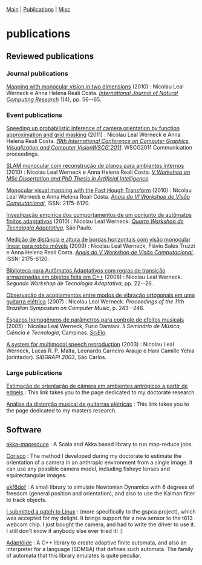 <head profile="http://www.w3.org/2005/10/profile">
  <meta charset="UTF-8">
  <title>Nic Werneck Homepage</title>
  <link rel="shortcut icon" href="/~nlw/img/favicon.ico" type="image/x-icon" />
  <link rel="stylesheet" type="text/css" href="css/estilo.css" media="screen" />
</head>

[Main](index.html) | [Publications](publications.html) | [Misc](misc.html)

publications
============

## Reviewed publications
### Journal publications
[Mapping with monocular vision in two dimensions](./almoxarifado/WerneckCosta10.pdf) (2010)
:   Nicolau Leal Werneck e Anna Helena Reali Costa. [_International Journal of Natural Computing Research_](http://dx.doi.org/10.4018/jncr.20101001) 1(4), pp. 56--65.


### Event publications
[Speeding up probabilistic inference of camera orientation by function approximation and grid masking](./almoxarifado/nic-wscg2011.pdf) (2011)
:   Nicolau Leal Werneck e Anna Helena Reali Costa. [_19th International Conference on Computer Graphics, Visualization and Computer VisionWSCG'2011_](http://wscg.zcu.cz/WSCG2011/wscg2011.htm). WSCG2011 Communication proceedings.

[SLAM monocular com reconstrução de planos para ambientes internos](./almoxarifado/nic-WTDIA2010.pdf) (2010)
:   Nicolau Leal Werneck e Anna Helena Reali Costa. [_V Workshop on MSc Dissertation and PhD Thesis in Artificial Intelligence_](http://www.jointconference.fei.edu.br/wtdia/index.html).

[Monocular visual mapping with the Fast Hough Transform](./almoxarifado/72827.pdf) (2010)
:   Nicolau Leal Werneck e Anna Helena Reali Costa. [_Anais do VI Workshop de Visão Computacional_](http://iris.sel.eesc.usp.br/wvc/), ISSN: 2175-6120.

[Investigação empírica dos comportamentos de um conjunto de autômatos finitos adaptativos](./almoxarifado/nic-wta2010.pdf) (2010)
:    Nicolau Leal Werneck. [_Quarto Workshop de Tecnologia Adaptativa_](http://www.pcs.usp.br/~lta/wta2010), São Paulo.

[Medição de distância e altura de bordas horizontais com visão monocular linear para robôs móveis](./almoxarifado/59760_WerneckTruzziCosta.pdf) (2009)
:    Nicolau Leal Werneck, Flávio Sales Truzzi e Anna Helena Reali Costa. [_Anais do V Workshop de Visão Computacional_](http://iris.sel.eesc.usp.br/wvc/), ISSN: 2175-6120.

[Biblioteca para Autômatos Adaptativos com regras de transição armazenadas em objetos feita em C++](./almoxarifado/nic-wta2008.pdf) (2008)
:    Nicolau Leal Werneck. _Segundo Workshop de Tecnologia Adaptativa_, pp. 22--26.

[Observação de acoplamentos entre modos de vibração ortogonais em uma guitarra elétrica](./almoxarifado/observacao_acoplamentos-nwerneck-2007.pdf) (2007)
:    Nicolau Leal Werneck. _Proceedings of the 11th Brazilian Symposium on Computer Music_, p. 243--246.

[Espaços homogêneos de parâmetros para controle de efeitos musicais](./almoxarifado/espacos_homog-nwerneck2005.pdf) (2005)
:    Nicolau Leal Werneck, Furio Damiani. _II Seminário de Música, Ciência e Tecnologia_, Campinas. [_SciElo_](http://www.proceedings.scielo.br/scielo.php?pid=MSC0000000102005000100002&script=sci_arttext).

[A system for multimodal speech reproduction](./almoxarifado/system_multimodal_speech_reproduction.pdf) (2003)
:    Nicolau Leal Werneck, Lucas R. P. Malta, Leonardo Carneiro Araujo e Hani Camille Yehia (orintador). _SIBGRAPI 2003_, São Carlos.


### Large publications
[Estimação de orientação de câmera em ambientes antrópicos a partir de edgels](./doctorate.html)
:   This link takes you to the page dedicated to my doctorate research.

[Análise da distorção musical de guitarras elétricas](./masters.html)
:   This link takes you to the page dedicated to my masters research.


## Software
[akka-mapreduce](https://github.com/projetoeureka/akka-mapreduce/)
:   A Scala and Akka based library to run map-reduce jobs.

[Corisco](http://code.google.com/p/corisco)
:   The method I developed during my doctorate to estimate the orientation of a camera in an anthropic environment from a single image. It can use any possible camera model, including fisheye lenses and equirectangular images.

[ekf6dof](http://code.google.com/p/ekf6dof)
:   A small library to simulate Newtonian Dynamics with 6 degrees of freedom (general position and orientation), and also to use the Kalman filter to track objects.

[I submitted a patch to Linux](http://git.kernel.org/?p=linux/kernel/git/torvalds/linux-2.6.git;a=commitdiff;h=00e8006db5bc0956ac1522be149936228ccb847e)
:   (more specifically to the gspca project), which was accepted for my delight. It brings support for a new sensor to the t613 webcam chip. I just bought the camera, and had to write the driver to use it. I still don't know if anybody else ever tried it! :)

[Adaptóide](./adaptoide.html)
:   A C++ library to create adaptive finite automata, and also an interpreter for a language (SDMBA) that defines such automata. The family of automata that this library emulates is quite peculiar.
